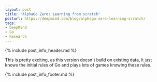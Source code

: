 ```yaml
---
layout: post
title: "AlphaGo Zero: Learning from scratch"
posturl: https://deepmind.com/blog/alphago-zero-learning-scratch/
tags:
- DeepMind
- Go
- Research
---
```


{% include post_info_header.md %}

This is pretty exciting, as this version doesn't build on existing data, it just knows the initial rules of Go and plays lots of games knowing these rules. 

<!--more-->
{% include post_info_footer.md %}
